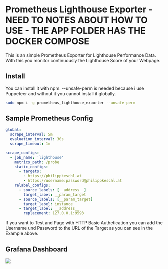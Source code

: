 
# Prometheus Lighthouse Exporter - NEED TO NOTES ABOUT HOW TO USE - THE APP FOLDER HAS THE DOCKER COMPOSE

This is an simple Prometheus Exporter for Lighthouse Performance Data. With this you monitor continuously the Lighthouse Score of your Webpage.

## Install
You can install it with npm. --unsafe-perm is needed because i use Puppeteer and without it you cannot install it globally.
```bash
sudo npm i -g prometheus_lighthouse_exporter --unsafe-perm
```

## Sample Prometheus Config
```yaml
global:
  scrape_interval: 5m
  evaluation_interval: 30s
  scrape_timeout: 1m

scrape_configs:
  - job_name: 'lighthouse'
    metrics_path: /probe
    static_configs:
      - targets:
        - https://philippkeschl.at
        - https://username:password@philippkeschl.at
    relabel_configs:
      - source_labels: [__address__]
        target_label: __param_target
      - source_labels: [__param_target]
        target_label: instance
      - target_label: __address__
        replacement: 127.0.0.1:9593
```

If you want to Test and Page with HTTP Basic Authetication you can add the Username und Password to the URL of the Target as you can see in the Example above.

## Grafana Dashboard

![](assets/grafana-dashboard.png)
